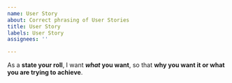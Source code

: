 ```yaml
---
name: User Story
about: Correct phrasing of User Stories
title: User Story
labels: User Story
assignees: ''

---
```


As a **state your roll**, I want **_what_ you want**, so that **why you want it or what you are trying to achieve**.
